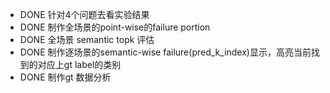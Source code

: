 - DONE 针对4个问题去看实验结果
- DONE 制作全场景的point-wise的failure portion
- DONE 全场景 semantic topk 评估
- DONE 制作逐场景的semantic-wise failure(pred_k_index)显示，高亮当前找到的对应上gt label的类别
- DONE 制作gt 数据分析